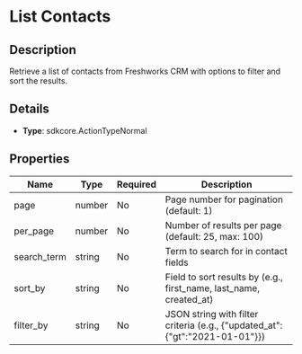 # List Contacts

## Description

Retrieve a list of contacts from Freshworks CRM with options to filter and sort the results.

## Details

- **Type**: sdkcore.ActionTypeNormal

## Properties

| Name        | Type   | Required | Description                                                      |
|-------------|--------|----------|------------------------------------------------------------------|
| page        | number | No       | Page number for pagination (default: 1)                          |
| per_page    | number | No       | Number of results per page (default: 25, max: 100)               |
| search_term | string | No       | Term to search for in contact fields                             |
| sort_by     | string | No       | Field to sort results by (e.g., first_name, last_name, created_at) |
| filter_by   | string | No       | JSON string with filter criteria (e.g., {"updated_at":{"gt":"2021-01-01"}}) |